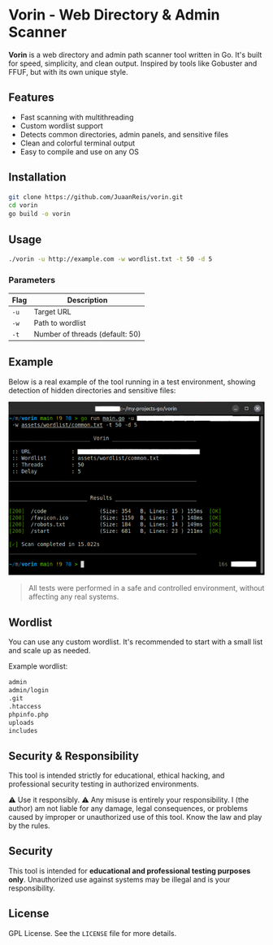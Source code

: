 # Vorin - Web Directory & Admin Scanner

**Vorin** is a web directory and admin path scanner tool written in Go. It's built for speed, simplicity, and clean output. Inspired by tools like Gobuster and FFUF, but with its own unique style.

## Features

- Fast scanning with multithreading
- Custom wordlist support
- Detects common directories, admin panels, and sensitive files
- Clean and colorful terminal output
- Easy to compile and use on any OS

## Installation

```bash
git clone https://github.com/JuaanReis/vorin.git
cd vorin
go build -o vorin
```

## Usage

```bash
./vorin -u http://example.com -w wordlist.txt -t 50 -d 5
```

### Parameters

| Flag     | Description                               |
|----------|-------------------------------------------|
| `-u`     | Target URL                                |
| `-w`     | Path to wordlist                          |
| `-t`     | Number of threads (default: 50)           |

## Example

Below is a real example of the tool running in a test environment, showing detection of hidden directories and sensitive files:

![Scan Example](assets/screenshots/showing.png)

> All tests were performed in a safe and controlled environment, without affecting any real systems.

## Wordlist

You can use any custom wordlist. It's recommended to start with a small list and scale up as needed.

Example wordlist:

```
admin
admin/login
.git
.htaccess
phpinfo.php
uploads
includes
```

## Security & Responsibility

This tool is intended strictly for educational, ethical hacking, and professional security testing in authorized environments.

⚠️ Use it responsibly.
⚠️ Any misuse is entirely your responsibility.
I (the author) am not liable for any damage, legal consequences, or problems caused by improper or unauthorized use of this tool. Know the law and play by the rules.
## Security

This tool is intended for **educational and professional testing purposes only**. Unauthorized use against systems may be illegal and is your responsibility.

## License

GPL License. See the `LICENSE` file for more details.
